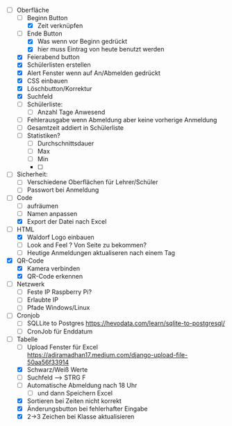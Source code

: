 
- [ ] Oberfläche
	- [ ] Beginn Button 
		- [x] Zeit verknüpfen
	- [ ] Ende Button
		- [x] Was wenn vor Beginn gedrückt
		- [x] hier muss Eintrag von heute benutzt werden
	- [x] Feierabend button
	- [x] Schülerlisten erstellen
	- [x] Alert Fenster wenn auf An/Abmelden gedrückt
	- [x] CSS einbauen
	- [x] Löschbutton/Korrektur
	- [x] Suchfeld
	- [ ] Schülerliste:
		- [ ] Anzahl Tage Anwesend
	- [ ] Fehlerausgabe wenn Abmeldung aber keine vorherige Anmeldung
	- [ ] Gesamtzeit addiert in Schülerliste
	- [ ] Statistiken?
		- [ ] Durchschnittsdauer
		- [ ] Max
		- [ ] Min
		- [ ] 
- [ ] Sicherheit:
	- [ ] Verschiedene Oberflächen für Lehrer/Schüler
	- [ ] Passwort bei Anmeldung
- [ ] Code
	- [ ] aufräumen
	- [ ] Namen anpassen
	- [x] Export der Datei nach Excel
- [ ] HTML
	- [x] Waldorf Logo einbauen
	- [ ] Look and Feel ? Von Seite zu bekommen?
	- [ ] Heutige Anmeldungen aktualiseren nach einem Tag
- [x] QR-Code
	- [x] Kamera verbinden
	- [x] QR-Code erkennen
	
- [ ] Netzwerk
	- [ ] Feste IP Raspberry Pi?
	- [ ] Erlaubte IP
	- [ ] Pfade Windows/Linux
- [ ] Cronjob
	- [ ] SQLLite to Postgres https://hevodata.com/learn/sqlite-to-postgresql/ 
	- [ ] CronJob für Enddatum
- [ ] Tabelle
	- [ ] Upload Fenster für Excel https://adiramadhan17.medium.com/django-upload-file-50aa56f33914
	- [x] Schwarz/Weiß Werte
	- [ ] Suchfeld --> STRG F
	- [ ] Automatische Abmeldung nach 18 Uhr
		- [ ] und dann Speichern Excel
	- [x] Sortieren bei Zeiten nicht korrekt
	- [x] Änderungsbutton bei fehlerhafter Eingabe
	- [x] 2->3 Zeichen bei Klasse aktualisieren
